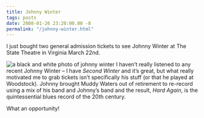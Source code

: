 ```yaml
---
title: Johnny Winter
tags: posts
date: 2008-01-26 23:20:00.00 -8
permalink: "/johnny-winter.html"
---
```

I just bought two general admission tickets to see Johnny Winter
at The State Theatre in Virginia March 22nd.

![a black and white photo of johnny winter](/images/johnny-winter3.gif)
I haven’t really listened to any recent Johnny Winter – I have _Second Winter_ and it’s great, but what really motivated me to grab tickets isn’t specifically his stuff (or that he played at Woodstock). Johnny brought Muddy Waters out of retirement to re-record using a mix of his band and Johnny’s band and the result, _Hard Again_, is the quintessential blues record of the 20th century.

What an opportunity!